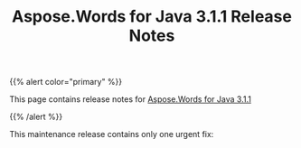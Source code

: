 ﻿---
title: Aspose.Words for Java 3.1.1 Release Notes
articleTitle: Aspose.Words for Java 3.1.1 Release Notes
linktitle: Aspose.Words for Java 3.1.1 Release Notes
description: "Aspose.Words for Java 3.1.1 Release Notes – learn about the latest updates and fixes."
type: docs
weight: 50
url: /java/aspose-words-for-java-3-1-1-release-notes/
---

{{% alert color="primary" %}} 

This page contains release notes for [Aspose.Words for Java 3.1.1](https://downloads.aspose.com/words/java/new-releases/aspose.words-for-java-3.1.1/)

{{% /alert %}} 

This maintenance release contains only one urgent fix: 
